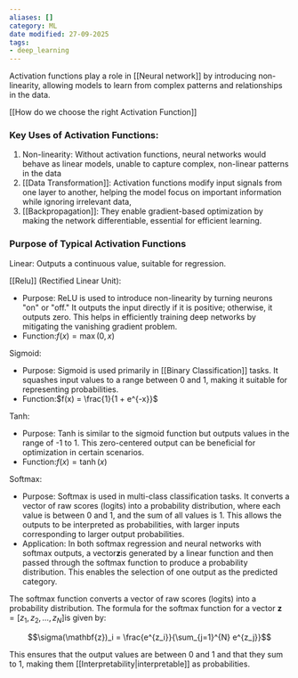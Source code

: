 ```yaml
---
aliases: []
category: ML
date modified: 27-09-2025
tags:
- deep_learning
---
```

Activation functions play a role in [[Neural network]] by introducing non-linearity, allowing models to learn from complex patterns and relationships in the data.

[[How do we choose the right Activation Function]]
### Key Uses of Activation Functions:

1. Non-linearity: Without activation functions, neural networks would behave as linear models, unable to capture complex, non-linear patterns in the data
2. [[Data Transformation]]: Activation functions modify input signals from one layer to another, helping the model focus on important information while ignoring irrelevant data,
3. [[Backpropagation]]: They enable gradient-based optimization by making the network differentiable, essential for efficient learning.

### Purpose of Typical Activation Functions

Linear: Outputs a continuous value, suitable for regression.

[[Relu]] (Rectified Linear Unit): 
  - Purpose: ReLU is used to introduce non-linearity by turning neurons "on" or "off." It outputs the input directly if it is positive; otherwise, it outputs zero. This helps in efficiently training deep networks by mitigating the vanishing gradient problem.
  - Function:$f(x) = \max(0, x)$

Sigmoid:
  - Purpose: Sigmoid is used primarily in [[Binary Classification]] tasks. It squashes input values to a range between 0 and 1, making it suitable for representing probabilities.
  - Function:$f(x) = \frac{1}{1 + e^{-x}}$

 Tanh:
  - Purpose: Tanh is similar to the sigmoid function but outputs values in the range of -1 to 1. This zero-centered output can be beneficial for optimization in certain scenarios.
  - Function:$f(x) = \tanh(x)$

Softmax:
  - Purpose: Softmax is used in multi-class classification tasks. It converts a vector of raw scores (logits) into a probability distribution, where each value is between 0 and 1, and the sum of all values is 1. This allows the outputs to be interpreted as probabilities, with larger inputs corresponding to larger output probabilities.
  - Application: In both softmax regression and neural networks with softmax outputs, a vector$\mathbf{z}$is generated by a linear function and then passed through the softmax function to produce a probability distribution. This enables the selection of one output as the predicted category.

The softmax function converts a vector of raw scores (logits) into a probability distribution. The formula for the softmax function for a vector $\mathbf{z} = [z_1, z_2, \ldots, z_N]$is given by:

$$\sigma(\mathbf{z})_i = \frac{e^{z_i}}{\sum_{j=1}^{N} e^{z_j}}$$

This ensures that the output values are between 0 and 1 and that they sum to 1, making them [[Interpretability|interpretable]] as probabilities.




